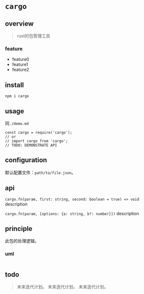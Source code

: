 # `cargo`

## overview
> rust的包管理工具

### feature
- feature0
- feature1
- feature2

## install
`npm i cargo`

## usage
同`./demo.md`
```
const cargo = require('cargo');
// or
// import cargo from 'cargo';
// TODO: DEMONSTRATE API
```

## configuration
默认配置文件：`path/to/file.json`。

## api
`cargo.fn(param, first: string, second: boolean = true) => void`
description

`cargo.fn(param, [options: {a: string, b?: number}])`
description

## principle
此包的处理逻辑。

### uml
```
```

## todo
> 未来迭代计划。
> 未来迭代计划。
> 未来迭代计划。